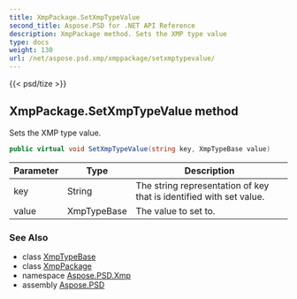 ```yaml
---
title: XmpPackage.SetXmpTypeValue
second_title: Aspose.PSD for .NET API Reference
description: XmpPackage method. Sets the XMP type value
type: docs
weight: 130
url: /net/aspose.psd.xmp/xmppackage/setxmptypevalue/
---
```

{{< psd/tize >}}
## XmpPackage.SetXmpTypeValue method

Sets the XMP type value.

```csharp
public virtual void SetXmpTypeValue(string key, XmpTypeBase value)
```

| Parameter | Type | Description |
| --- | --- | --- |
| key | String | The string representation of key that is identified with set value. |
| value | XmpTypeBase | The value to set to. |

### See Also

* class [XmpTypeBase](../../../aspose.psd.xmp.types/xmptypebase/)
* class [XmpPackage](../)
* namespace [Aspose.PSD.Xmp](../../../aspose.psd.xmp/)
* assembly [Aspose.PSD](../../../)


